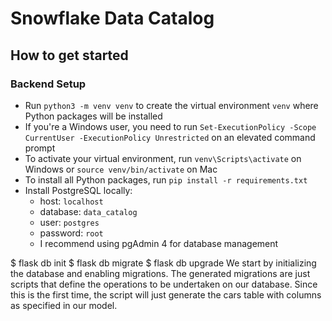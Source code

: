 # Snowflake Data Catalog

##  How to get started

### Backend Setup

- Run `python3 -m venv venv` to create the virtual environment `venv` where Python packages will be installed
- If you're a Windows user, you need to run `Set-ExecutionPolicy -Scope CurrentUser -ExecutionPolicy Unrestricted` on an elevated command prompt
- To activate your virtual environment, run `venv\Scripts\activate` on Windows or `source venv/bin/activate` on Mac
- To install all Python packages, run `pip install -r requirements.txt`
- Install PostgreSQL locally:
    - host: `localhost`
    - database: `data_catalog`
    - user: `postgres`
    - password: `root` 
    - I recommend using pgAdmin 4 for database management


$ flask db init
$ flask db migrate
$ flask db upgrade
We start by initializing the database and enabling migrations. The generated migrations are just scripts that define the operations to be undertaken on our database. Since this is the first time, the script will just generate the cars table with columns as specified in our model.